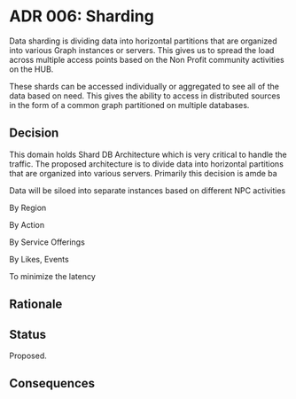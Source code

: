# ADR 006: Sharding

Data sharding is dividing data into horizontal partitions that are organized into various Graph instances or servers. This gives us to spread the load across multiple access points based on the Non Profit community activities on the HUB.

These shards can be accessed individually or aggregated to see all of the data based on need. This gives the ability to access in distributed sources in the form of a common graph partitioned on multiple databases.

## Decision 

This domain holds Shard DB Architecture which is very critical to handle the traffic. The proposed architecture is to divide data into horizontal partitions that are organized into various servers. Primarily this decision is amde ba

Data will be siloed into separate instances based on different NPC activities

By Region

By Action

By Service Offerings

By Likes, Events

To minimize the latency

## Rationale 




## Status
Proposed. 

## Consequences

